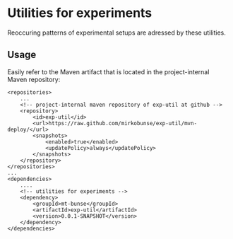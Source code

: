 # Utilities for experiments

Reoccuring patterns of experimental setups are adressed by these utilities.



## Usage

Easily refer to the Maven artifact that is located in the project-internal Maven repository:

```
<repositories>
    ...
    <!-- project-internal maven repository of exp-util at github -->
    <repository>
        <id>exp-util</id>
        <url>https://raw.github.com/mirkobunse/exp-util/mvn-deploy/</url>
        <snapshots>
            <enabled>true</enabled>
            <updatePolicy>always</updatePolicy>
        </snapshots>
    </repository>
</repositories>
...
<dependencies>
    ....
    <!-- utilities for experiments -->
    <dependency>
        <groupId>mt-bunse</groupId>
        <artifactId>exp-util</artifactId>
        <version>0.0.1-SNAPSHOT</version>
    </dependency>
</dependencies>
```
